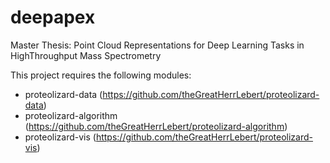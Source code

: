 # deepapex
Master Thesis: Point Cloud Representations for Deep Learning Tasks in HighThroughput Mass Spectrometry

This project requires the following modules:
- proteolizard-data (https://github.com/theGreatHerrLebert/proteolizard-data)
- proteolizard-algorithm (https://github.com/theGreatHerrLebert/proteolizard-algorithm)
- proteolizard-vis (https://github.com/theGreatHerrLebert/proteolizard-vis)
